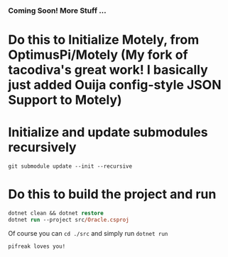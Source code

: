 ### Coming Soon! More Stuff ...

# Do this to Initialize Motely, from OptimusPi/Motely (My fork of tacodiva's great work! I basically just added Ouija config-style JSON Support to Motely) 
# Initialize and update submodules recursively
`git submodule update --init --recursive`

# Do this to build the project and run
```ps
dotnet clean && dotnet restore
dotnet run --project src/Oracle.csproj
```

Of course you can `cd ./src` and simply run `dotnet run`




`pifreak loves you!`
